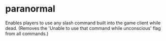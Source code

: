 # paranormal

Enables players to use any slash command built into the game client while dead. (Removes the 'Unable to use that command while unconscious' flag from all commands.)